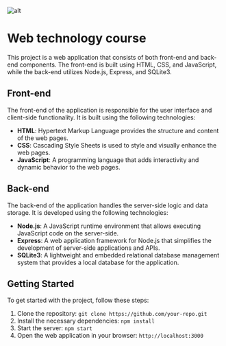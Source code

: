 ![alt](https://assets.vu.nl/d8b6f1f5-816c-005b-1dc1-e363dd7ce9a5/03b18476-b98e-43c2-8b3c-1d7d50026c89/VU_logo_RGB-01.jpg)

# Web technology course

This project is a web application that consists of both front-end and back-end components. The front-end is built using HTML, CSS, and JavaScript, while the back-end utilizes Node.js, Express, and SQLite3.

## Front-end

The front-end of the application is responsible for the user interface and client-side functionality. It is built using the following technologies:

- **HTML**: Hypertext Markup Language provides the structure and content of the web pages.
- **CSS**: Cascading Style Sheets is used to style and visually enhance the web pages.
- **JavaScript**: A programming language that adds interactivity and dynamic behavior to the web pages.

## Back-end

The back-end of the application handles the server-side logic and data storage. It is developed using the following technologies:

- **Node.js**: A JavaScript runtime environment that allows executing JavaScript code on the server-side.
- **Express**: A web application framework for Node.js that simplifies the development of server-side applications and APIs.
- **SQLite3**: A lightweight and embedded relational database management system that provides a local database for the application.

## Getting Started

To get started with the project, follow these steps:

1. Clone the repository: `git clone https://github.com/your-repo.git`
2. Install the necessary dependencies: `npm install`
3. Start the server: `npm start`
4. Open the web application in your browser: `http://localhost:3000`

